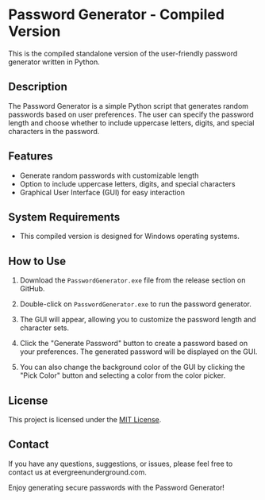 # Password Generator - Compiled Version

This is the compiled standalone version of the user-friendly password generator written in Python.

## Description

The Password Generator is a simple Python script that generates random passwords based on user preferences. The user can specify the password length and choose whether to include uppercase letters, digits, and special characters in the password.

## Features

- Generate random passwords with customizable length
- Option to include uppercase letters, digits, and special characters
- Graphical User Interface (GUI) for easy interaction

## System Requirements

- This compiled version is designed for Windows operating systems.

## How to Use

1. Download the `PasswordGenerator.exe` file from the release section on GitHub.

2. Double-click on `PasswordGenerator.exe` to run the password generator.

3. The GUI will appear, allowing you to customize the password length and character sets.

4. Click the "Generate Password" button to create a password based on your preferences. The generated password will be displayed on the GUI.

5. You can also change the background color of the GUI by clicking the "Pick Color" button and selecting a color from the color picker.

## License

This project is licensed under the [MIT License](LICENSE).

## Contact

If you have any questions, suggestions, or issues, please feel free to contact us at evergreenunderground.com.

Enjoy generating secure passwords with the Password Generator!
